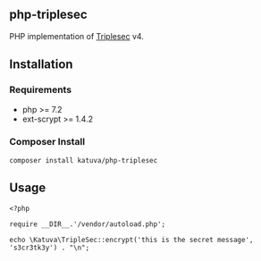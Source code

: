 ## php-triplesec

PHP implementation of [Triplesec](https://keybase.io/triplesec) v4.


## Installation

### Requirements

- php >= 7.2
- ext-scrypt >= 1.4.2

### Composer Install

    composer install katuva/php-triplesec

## Usage

    <?php
    
    require __DIR__.'/vendor/autoload.php';
    
    echo \Katuva\TripleSec::encrypt('this is the secret message', 's3cr3tk3y') . "\n";